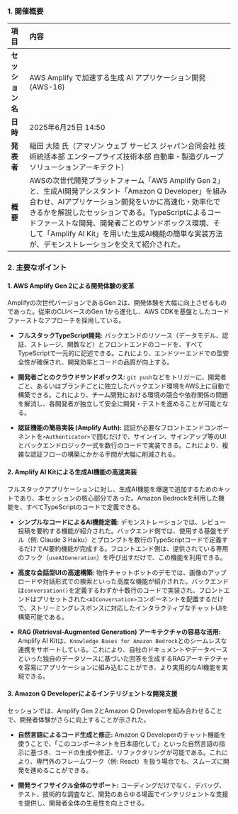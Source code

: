 ### 1. 開催概要

| 項目 | 内容 |
| :--- | :---------- |
| **セッション名** | AWS Amplify で加速する生成 AI アプリケーション開発 (AWS-16) |
| **日時** | 2025年6月25日 14:50 |
| **発表者** | 稲田 大陸 氏（アマゾン ウェブ サービス ジャパン合同会社 技術統括本部 エンタープライズ技術本部 自動車・製造グループ ソリューションアーキテクト）|
| **概要** | AWSの次世代開発プラットフォーム「AWS Amplify Gen 2」と、生成AI開発アシスタント「Amazon Q Developer」を組み合わせ、AIアプリケーション開発をいかに高速化・効率化できるかを解説したセッションである。TypeScriptによるコードファーストな開発、開発者ごとのサンドボックス環境、そして「Amplify AI Kit」を用いた生成AI機能の簡単な実装方法が、デモンストレーションを交えて紹介された。 |

### 2. 主要なポイント

#### **1. AWS Amplify Gen 2による開発体験の変革**
Amplifyの次世代バージョンであるGen 2は、開発体験を大幅に向上させるものであった。従来のCLIベースのGen 1から進化し、AWS CDKを基盤としたコードファーストなアプローチを採用している。

* **フルスタックTypeScript開発:**
    バックエンドのリソース（データモデル、認証、ストレージ、関数など）とフロントエンドのコードを、すべてTypeScriptで一元的に記述できる。これにより、エンドツーエンドでの型安全性が確保され、開発効率とコードの品質が向上する。

* **開発者ごとのクラウドサンドボックス:**
    `git push`などをトリガーに、開発者ごと、あるいはブランチごとに独立したバックエンド環境をAWS上に自動で構築できる。これにより、チーム開発における環境の競合や依存関係の問題を解消し、各開発者が独立して安全に開発・テストを進めることが可能となる。

* **認証機能の簡易実装 (Amplify Auth):**
    認証が必要なフロントエンドコンポーネントを`<Authenticator>`で囲むだけで、サインイン、サインアップ等のUIとバックエンドロジック一式を数行のコードで実装できる。これにより、複雑な認証フローの構築にかかる手間が大幅に削減される。

#### **2. Amplify AI Kitによる生成AI機能の高速実装**
フルスタックアプリケーションに対し、生成AI機能を爆速で追加するためのキットであり、本セッションの核心部分であった。Amazon Bedrockを利用した機能を、すべてTypeScriptのコードで定義できる。

* **シンプルなコードによるAI機能定義:**
    デモンストレーションでは、レビュー投稿を要約する機能が紹介された。バックエンド側では、使用する基盤モデル（例: Claude 3 Haiku）とプロンプトを数行のTypeScriptコードで定義するだけでAI要約機能が完成する。フロントエンド側は、提供されている専用のフック（`useAIGeneration`）を呼び出すだけで、この機能を利用できる。

* **高度な会話型UIの高速構築:**
    物件チャットボットのデモでは、画像のアップロードや対話形式での検索といった高度な機能が紹介された。バックエンドは`conversation()`を定義するわずか十数行のコードで実装され、フロントエンドはプリセットされた`<AIConversation>`コンポーネントを配置するだけで、ストリーミングレスポンスに対応したインタラクティブなチャットUIを構築可能である。

* **RAG (Retrieval-Augmented Generation) アーキテクチャの容易な活用:**
    Amplify AI Kitは、`Knowledge Bases for Amazon Bedrock`とのシームレスな連携をサポートしている。これにより、自社のドキュメントやデータベースといった独自のデータソースに基づいた回答を生成するRAGアーキテクチャを容易にアプリケーションに組み込むことができ、より実用的なAI機能を実現できる。

#### **3. Amazon Q Developerによるインテリジェントな開発支援**
セッションでは、Amplify Gen 2とAmazon Q Developerを組み合わせることで、開発者体験がさらに向上することが示された。

* **自然言語によるコード生成と修正:**
    Amazon Q Developerのチャット機能を使うことで、「このコンポーネントを日本語化して」といった自然言語の指示に基づき、コードの生成や修正、リファクタリングが可能である。これにより、専門外のフレームワーク（例: React）を扱う場合でも、スムーズに開発を進めることができる。

* **開発ライフサイクル全体のサポート:**
    コーディングだけでなく、デバッグ、テスト、技術的な調査など、開発のあらゆる場面でインテリジェントな支援を提供し、開発者全体の生産性を向上させる。
